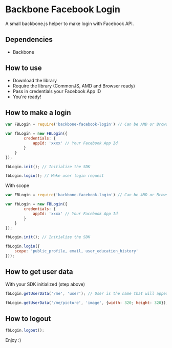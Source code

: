 # Backbone Facebook Login

A small backbone.js helper to make login with Facebook API.


## Dependencies

* Backbone

## How to use

* Download the library
* Require the library (CommonJS, AMD and Browser ready)
* Pass in credentials your Facebook App ID
* You're ready!

## How to make a login

```javascript
var FBLogin = require('backbone-facebook-login') // Can be AMD or Browser-in too

var fbLogin = new FBLogin({
		credentials: {
			appId: 'xxxx' // Your Facebook App Id
		}
	}
});

fbLogin.init(); // Initialize the SDK

fbLogin.login(); // Make user login request
```

With scope
```javascript
var FBLogin = require('backbone-facebook-login') // Can be AMD or Browser-in too

var fbLogin = new FBLogin({
		credentials: {
			appId: 'xxxx' // Your Facebook App Id
		}
	}
});

fbLogin.init(); // Initialize the SDK

fbLogin.login({
	scope: 'public_profile, email, user_education_history'
}));
```

## How to get user data

With your SDK initialized (step above)

```javascript
fbLogin.getUserData('/me', 'user'); // User is the name that will appear in the object

fbLogin.getUserData('/me/picture', 'image', {width: 320; height: 320}); // A third parameter can be passed (Graph API options)
```

## How to logout

```javascript
fbLogin.logout();
```


Enjoy :)
